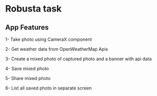 # Robusta task

App Features
---------------

1- Take photo using CameraX component

2- Get weather data from OpenWeatherMap Apis

3- Create a mixed photo of captured photo and a banner with api data

4- Save mixed photo

5- Share mixed photo

6- List all saved photo in separate screen
